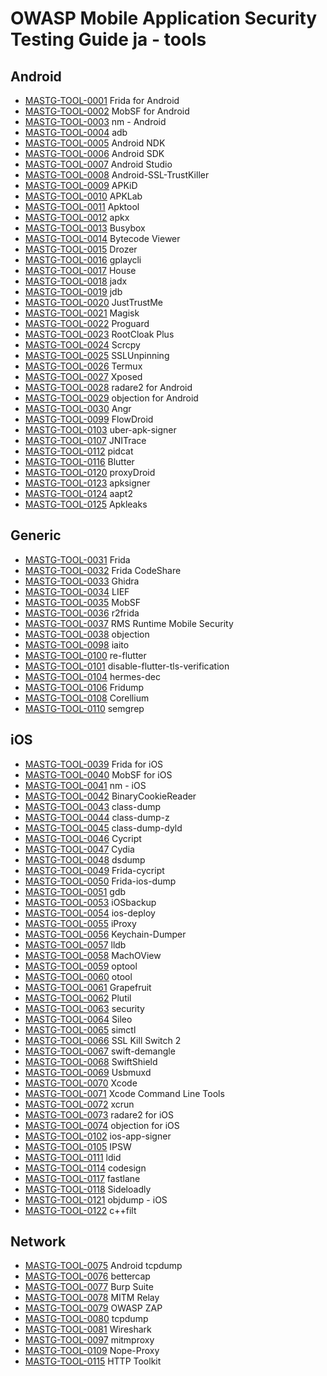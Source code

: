 # OWASP Mobile Application Security Testing Guide ja - tools

## Android

- [MASTG-TOOL-0001](tools/android/MASTG-TOOL-0001.md) Frida for Android
- [MASTG-TOOL-0002](tools/android/MASTG-TOOL-0002.md) MobSF for Android
- [MASTG-TOOL-0003](tools/android/MASTG-TOOL-0003.md) nm - Android
- [MASTG-TOOL-0004](tools/android/MASTG-TOOL-0004.md) adb
- [MASTG-TOOL-0005](tools/android/MASTG-TOOL-0005.md) Android NDK
- [MASTG-TOOL-0006](tools/android/MASTG-TOOL-0006.md) Android SDK
- [MASTG-TOOL-0007](tools/android/MASTG-TOOL-0007.md) Android Studio
- [MASTG-TOOL-0008](tools/android/MASTG-TOOL-0008.md) Android-SSL-TrustKiller
- [MASTG-TOOL-0009](tools/android/MASTG-TOOL-0009.md) APKiD
- [MASTG-TOOL-0010](tools/android/MASTG-TOOL-0010.md) APKLab
- [MASTG-TOOL-0011](tools/android/MASTG-TOOL-0011.md) Apktool
- [MASTG-TOOL-0012](tools/android/MASTG-TOOL-0012.md) apkx
- [MASTG-TOOL-0013](tools/android/MASTG-TOOL-0013.md) Busybox
- [MASTG-TOOL-0014](tools/android/MASTG-TOOL-0014.md) Bytecode Viewer
- [MASTG-TOOL-0015](tools/android/MASTG-TOOL-0015.md) Drozer
- [MASTG-TOOL-0016](tools/android/MASTG-TOOL-0016.md) gplaycli
- [MASTG-TOOL-0017](tools/android/MASTG-TOOL-0017.md) House
- [MASTG-TOOL-0018](tools/android/MASTG-TOOL-0018.md) jadx
- [MASTG-TOOL-0019](tools/android/MASTG-TOOL-0019.md) jdb
- [MASTG-TOOL-0020](tools/android/MASTG-TOOL-0020.md) JustTrustMe
- [MASTG-TOOL-0021](tools/android/MASTG-TOOL-0021.md) Magisk
- [MASTG-TOOL-0022](tools/android/MASTG-TOOL-0022.md) Proguard
- [MASTG-TOOL-0023](tools/android/MASTG-TOOL-0023.md) RootCloak Plus
- [MASTG-TOOL-0024](tools/android/MASTG-TOOL-0024.md) Scrcpy
- [MASTG-TOOL-0025](tools/android/MASTG-TOOL-0025.md) SSLUnpinning
- [MASTG-TOOL-0026](tools/android/MASTG-TOOL-0026.md) Termux
- [MASTG-TOOL-0027](tools/android/MASTG-TOOL-0027.md) Xposed
- [MASTG-TOOL-0028](tools/android/MASTG-TOOL-0028.md) radare2 for Android
- [MASTG-TOOL-0029](tools/android/MASTG-TOOL-0029.md) objection for Android
- [MASTG-TOOL-0030](tools/android/MASTG-TOOL-0030.md) Angr
- [MASTG-TOOL-0099](tools/android/MASTG-TOOL-0099.md) FlowDroid
- [MASTG-TOOL-0103](tools/android/MASTG-TOOL-0103.md) uber-apk-signer
- [MASTG-TOOL-0107](tools/android/MASTG-TOOL-0107.md) JNITrace
- [MASTG-TOOL-0112](tools/android/MASTG-TOOL-0112.md) pidcat
- [MASTG-TOOL-0116](tools/android/MASTG-TOOL-0116.md) Blutter
- [MASTG-TOOL-0120](tools/android/MASTG-TOOL-0120.md) proxyDroid
- [MASTG-TOOL-0123](tools/android/MASTG-TOOL-0123.md) apksigner
- [MASTG-TOOL-0124](tools/android/MASTG-TOOL-0124.md) aapt2
- [MASTG-TOOL-0125](tools/android/MASTG-TOOL-0125.md) Apkleaks

## Generic

- [MASTG-TOOL-0031](tools/generic/MASTG-TOOL-0031.md) Frida
- [MASTG-TOOL-0032](tools/generic/MASTG-TOOL-0032.md) Frida CodeShare
- [MASTG-TOOL-0033](tools/generic/MASTG-TOOL-0033.md) Ghidra
- [MASTG-TOOL-0034](tools/generic/MASTG-TOOL-0034.md) LIEF
- [MASTG-TOOL-0035](tools/generic/MASTG-TOOL-0035.md) MobSF
- [MASTG-TOOL-0036](tools/generic/MASTG-TOOL-0036.md) r2frida
- [MASTG-TOOL-0037](tools/generic/MASTG-TOOL-0037.md) RMS Runtime Mobile Security
- [MASTG-TOOL-0038](tools/generic/MASTG-TOOL-0038.md) objection
- [MASTG-TOOL-0098](tools/generic/MASTG-TOOL-0098.md) iaito
- [MASTG-TOOL-0100](tools/generic/MASTG-TOOL-0100.md) re-flutter
- [MASTG-TOOL-0101](tools/generic/MASTG-TOOL-0101.md) disable-flutter-tls-verification
- [MASTG-TOOL-0104](tools/generic/MASTG-TOOL-0104.md) hermes-dec
- [MASTG-TOOL-0106](tools/generic/MASTG-TOOL-0106.md) Fridump
- [MASTG-TOOL-0108](tools/generic/MASTG-TOOL-0108.md) Corellium
- [MASTG-TOOL-0110](tools/generic/MASTG-TOOL-0110.md) semgrep

## iOS

- [MASTG-TOOL-0039](tools/ios/MASTG-TOOL-0039.md) Frida for iOS
- [MASTG-TOOL-0040](tools/ios/MASTG-TOOL-0040.md) MobSF for iOS
- [MASTG-TOOL-0041](tools/ios/MASTG-TOOL-0041.md) nm - iOS
- [MASTG-TOOL-0042](tools/ios/MASTG-TOOL-0042.md) BinaryCookieReader
- [MASTG-TOOL-0043](tools/ios/MASTG-TOOL-0043.md) class-dump
- [MASTG-TOOL-0044](tools/ios/MASTG-TOOL-0044.md) class-dump-z
- [MASTG-TOOL-0045](tools/ios/MASTG-TOOL-0045.md) class-dump-dyld
- [MASTG-TOOL-0046](tools/ios/MASTG-TOOL-0046.md) Cycript
- [MASTG-TOOL-0047](tools/ios/MASTG-TOOL-0047.md) Cydia
- [MASTG-TOOL-0048](tools/ios/MASTG-TOOL-0048.md) dsdump
- [MASTG-TOOL-0049](tools/ios/MASTG-TOOL-0049.md) Frida-cycript
- [MASTG-TOOL-0050](tools/ios/MASTG-TOOL-0050.md) Frida-ios-dump
- [MASTG-TOOL-0051](tools/ios/MASTG-TOOL-0051.md) gdb
- [MASTG-TOOL-0053](tools/ios/MASTG-TOOL-0053.md) iOSbackup
- [MASTG-TOOL-0054](tools/ios/MASTG-TOOL-0054.md) ios-deploy
- [MASTG-TOOL-0055](tools/ios/MASTG-TOOL-0055.md) iProxy
- [MASTG-TOOL-0056](tools/ios/MASTG-TOOL-0056.md) Keychain-Dumper
- [MASTG-TOOL-0057](tools/ios/MASTG-TOOL-0057.md) lldb
- [MASTG-TOOL-0058](tools/ios/MASTG-TOOL-0058.md) MachOView
- [MASTG-TOOL-0059](tools/ios/MASTG-TOOL-0059.md) optool
- [MASTG-TOOL-0060](tools/ios/MASTG-TOOL-0060.md) otool
- [MASTG-TOOL-0061](tools/ios/MASTG-TOOL-0061.md) Grapefruit
- [MASTG-TOOL-0062](tools/ios/MASTG-TOOL-0062.md) Plutil
- [MASTG-TOOL-0063](tools/ios/MASTG-TOOL-0063.md) security
- [MASTG-TOOL-0064](tools/ios/MASTG-TOOL-0064.md) Sileo
- [MASTG-TOOL-0065](tools/ios/MASTG-TOOL-0065.md) simctl
- [MASTG-TOOL-0066](tools/ios/MASTG-TOOL-0066.md) SSL Kill Switch 2
- [MASTG-TOOL-0067](tools/ios/MASTG-TOOL-0067.md) swift-demangle
- [MASTG-TOOL-0068](tools/ios/MASTG-TOOL-0068.md) SwiftShield
- [MASTG-TOOL-0069](tools/ios/MASTG-TOOL-0069.md) Usbmuxd
- [MASTG-TOOL-0070](tools/ios/MASTG-TOOL-0070.md) Xcode
- [MASTG-TOOL-0071](tools/ios/MASTG-TOOL-0071.md) Xcode Command Line Tools
- [MASTG-TOOL-0072](tools/ios/MASTG-TOOL-0072.md) xcrun
- [MASTG-TOOL-0073](tools/ios/MASTG-TOOL-0073.md) radare2 for iOS
- [MASTG-TOOL-0074](tools/ios/MASTG-TOOL-0074.md) objection for iOS
- [MASTG-TOOL-0102](tools/ios/MASTG-TOOL-0102.md) ios-app-signer
- [MASTG-TOOL-0105](tools/ios/MASTG-TOOL-0105.md) IPSW
- [MASTG-TOOL-0111](tools/ios/MASTG-TOOL-0111.md) ldid
- [MASTG-TOOL-0114](tools/ios/MASTG-TOOL-0114.md) codesign
- [MASTG-TOOL-0117](tools/ios/MASTG-TOOL-0117.md) fastlane
- [MASTG-TOOL-0118](tools/ios/MASTG-TOOL-0118.md) Sideloadly
- [MASTG-TOOL-0121](tools/ios/MASTG-TOOL-0121.md) objdump - iOS
- [MASTG-TOOL-0122](tools/ios/MASTG-TOOL-0122.md) c++filt

## Network

- [MASTG-TOOL-0075](tools/network/MASTG-TOOL-0075.md) Android tcpdump
- [MASTG-TOOL-0076](tools/network/MASTG-TOOL-0076.md) bettercap
- [MASTG-TOOL-0077](tools/network/MASTG-TOOL-0077.md) Burp Suite
- [MASTG-TOOL-0078](tools/network/MASTG-TOOL-0078.md) MITM Relay
- [MASTG-TOOL-0079](tools/network/MASTG-TOOL-0079.md) OWASP ZAP
- [MASTG-TOOL-0080](tools/network/MASTG-TOOL-0080.md) tcpdump
- [MASTG-TOOL-0081](tools/network/MASTG-TOOL-0081.md) Wireshark
- [MASTG-TOOL-0097](tools/network/MASTG-TOOL-0097.md) mitmproxy
- [MASTG-TOOL-0109](tools/network/MASTG-TOOL-0109.md) Nope-Proxy
- [MASTG-TOOL-0115](tools/network/MASTG-TOOL-0115.md) HTTP Toolkit
